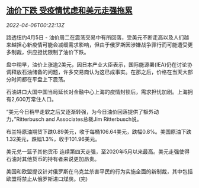 <!--1649205063000-->
[油价下跌 受疫情忧虑和美元走强拖累](https://cn.reuters.com/article/global-oil-0405-tues-idCNKCS2LY012)
------

<div><i>2022-04-06T00:22:13Z</i></div><p>路透纽约4月5日 - 油价周二在震荡交易中有所回落，受美元不断走高以及人们越来越担心新疫情可能会减缓需求影响，但由于俄罗斯因涉嫌战争罪行而可能遭受更多制裁，供应担忧限制了油价下跌。</p><p>盘中稍早，油价上涨逾2美元，因日本产业大臣表示，国际能源署(IEA)仍在讨论协调释放石油储备的问题，许多交易商认为这已成事实。在那之后，价格在当天大部分时间都在平盘上下震荡。</p><p>石油进口大国中国当局延长对金融中心上海的疫情封锁后，需求担忧加剧。上海拥有2,600万常住人口。</p><p>“美元今日稍早走软之后又逐渐转强，为今日油价回落提供了额外动力，”Ritterbusch and Associates总裁Jim Ritterbusch说。</p><p>布兰特原油期货下跌0.89美元，收于每桶106.64美元，跌幅0.8%。美国原油下跌1.32美元，跌幅1.3%，收于101.96美元。</p><p>美元兑一篮子其他货币 连续第四天走强，至2020年5月以来最高。美元走强使得石油对其他货币的持有者来说更加昂贵。</p><p>美国和欧盟提议针对俄罗斯在乌克兰杀害平民的行为实施全面的新制裁，其中包括欧盟将禁止从俄罗斯进口煤炭。(完)</p>
